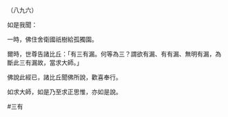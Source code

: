 （八九六）

如是我聞：

一時，佛住舍衛國祇樹給孤獨園。

爾時，世尊告諸比丘：「有三有漏。何等為三？謂欲有漏、有有漏、無明有漏，為斷此三有漏故，當求大師。」

佛說此經已，諸比丘聞佛所說，歡喜奉行。

如求大師，如是乃至求正思惟，亦如是說。



#三有

